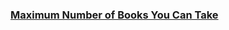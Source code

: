 ### [Maximum Number of Books You Can Take](https://leetcode.com/problems/maximum-number-of-books-you-can-take)

